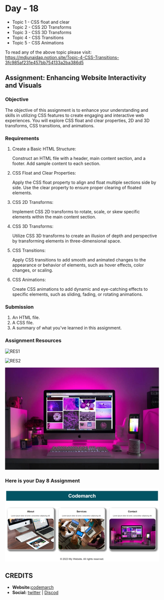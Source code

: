 # Day - 18

- Topic 1 - CSS float and clear
- Topic 2 - CSS 2D Transforms
- Topic 3 - CSS 3D Transforms
- Topic 4 - CSS Transitions
- Topic 5 - CSS Animations

To read any of the above topic please visit: <https://mdjunaidap.notion.site/Topic-4-CSS-Transitions-3fc985af231e457bb754133a2ba386d5>

## Assignment: Enhancing Website Interactivity and Visuals

### Objective

The objective of this assignment is to enhance your understanding and skills in utilizing CSS features to create engaging and interactive web experiences. You will explore CSS float and clear properties, 2D and 3D transforms, CSS transitions, and animations.

### Requirements

1. Create a Basic HTML Structure:

    Construct an HTML file with a header, main content section, and a footer. Add sample content to each section.

2. CSS Float and Clear Properties:

    Apply the CSS float property to align and float multiple sections side by side. Use the clear property to ensure proper clearing of floated elements.

3. CSS 2D Transforms:

    Implement CSS 2D transforms to rotate, scale, or skew specific elements within the main content section.

4. CSS 3D Transforms:

    Utilize CSS 3D transforms to create an illusion of depth and perspective by transforming elements in three-dimensional space.

5. CSS Transitions:

    Apply CSS transitions to add smooth and animated changes to the appearance or behavior of elements, such as hover effects, color changes, or scaling.

6. CSS Animations:

    Create CSS animations to add dynamic and eye-catching effects to specific elements, such as sliding, fading, or rotating animations.

### Submission

1. An HTML file.
2. A CSS file.
3. A summary of what you've learned in this assignment.

### Assignment Resources

![RES1](./res1.png)

![RES2](./res2.png)

![RES3](./res3.png)

### Here is your Day 8 Assignment

![assignment-18](./image%20(18).png)

## CREDITS

- **Website:**[codemarch](https://codemarch.gumroad.com/)
- **Social:** [twitter](https://twitter.com/codemarch) | [Discod](https://discord.com/invite/7g9WddcyKt)
